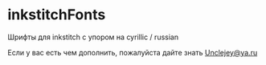 # inkstitchFonts
Шрифты для inkstitch с упором на cyrillic / russian

Если у вас есть чем дополнить, пожалуйста дайте знать
Unclejey@ya.ru